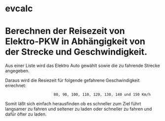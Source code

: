# evcalc
#
# Berechnen der Reisezeit von Elektro-PKW in Abhängigkeit von der Strecke und Geschwindigkeit.

Aus einer Liste wird das Elektro Auto gewählt sowie die zu fahrende Strecke angegeben. 

Daraus wird die Resiezeit für folgende gefahrene Geschwindigkeit errechnet:

                          80, 90, 100, 110, 120, 130, 140 und 150 Km/h

Somit läßt sich einfach herausfinden ob es schneller zum Ziel führt langsamer zu fahren und seltener zu laden 
oder schneller zu fahren und dafür öfter zu laden.

